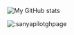 ![My GitHub stats](https://github-readme-stats.vercel.app/api?username=SanyaPilot&show_icons=true&theme=merko)

![:sanyapilotghpage](https://count.getloli.com/get/@:sanyapilotghpage?theme=rule34)